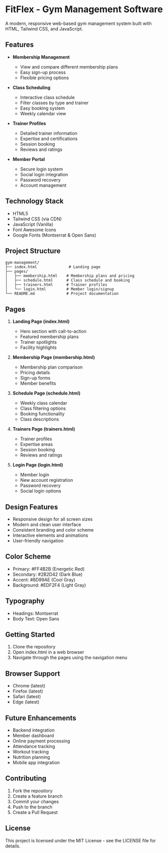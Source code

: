# FitFlex - Gym Management Software

A modern, responsive web-based gym management system built with HTML, Tailwind CSS, and JavaScript.

## Features

- **Membership Management**
  - View and compare different membership plans
  - Easy sign-up process
  - Flexible pricing options

- **Class Scheduling**
  - Interactive class schedule
  - Filter classes by type and trainer
  - Easy booking system
  - Weekly calendar view

- **Trainer Profiles**
  - Detailed trainer information
  - Expertise and certifications
  - Session booking
  - Reviews and ratings

- **Member Portal**
  - Secure login system
  - Social login integration
  - Password recovery
  - Account management

## Technology Stack

- HTML5
- Tailwind CSS (via CDN)
- JavaScript (Vanilla)
- Font Awesome Icons
- Google Fonts (Montserrat & Open Sans)

## Project Structure

```
gym-management/
├── index.html              # Landing page
├── pages/
│   ├── membership.html    # Membership plans and pricing
│   ├── schedule.html      # Class schedule and booking
│   ├── trainers.html      # Trainer profiles
│   └── login.html         # Member login/signup
└── README.md              # Project documentation
```

## Pages

1. **Landing Page (index.html)**
   - Hero section with call-to-action
   - Featured membership plans
   - Trainer spotlights
   - Facility highlights

2. **Membership Page (membership.html)**
   - Membership plan comparison
   - Pricing details
   - Sign-up forms
   - Member benefits

3. **Schedule Page (schedule.html)**
   - Weekly class calendar
   - Class filtering options
   - Booking functionality
   - Class descriptions

4. **Trainers Page (trainers.html)**
   - Trainer profiles
   - Expertise areas
   - Session booking
   - Reviews and ratings

5. **Login Page (login.html)**
   - Member login
   - New account registration
   - Password recovery
   - Social login options

## Design Features

- Responsive design for all screen sizes
- Modern and clean user interface
- Consistent branding and color scheme
- Interactive elements and animations
- User-friendly navigation

## Color Scheme

- Primary: #FF4B2B (Energetic Red)
- Secondary: #2B2D42 (Dark Blue)
- Accent: #8D99AE (Cool Gray)
- Background: #EDF2F4 (Light Gray)

## Typography

- Headings: Montserrat
- Body Text: Open Sans

## Getting Started

1. Clone the repository
2. Open index.html in a web browser
3. Navigate through the pages using the navigation menu

## Browser Support

- Chrome (latest)
- Firefox (latest)
- Safari (latest)
- Edge (latest)

## Future Enhancements

- Backend integration
- Member dashboard
- Online payment processing
- Attendance tracking
- Workout tracking
- Nutrition planning
- Mobile app integration

## Contributing

1. Fork the repository
2. Create a feature branch
3. Commit your changes
4. Push to the branch
5. Create a Pull Request

## License

This project is licensed under the MIT License - see the LICENSE file for details.
